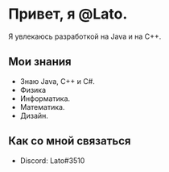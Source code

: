#  Привет, я @Lato.

Я увлекаюсь разработкой на Java и на С++. 

## Мои знания
- Знаю Java, С++ и C#.
- Физика
- Информатика.
- Математика.
- Дизайн.

## Как со мной связаться
- Discord: Lato#3510
